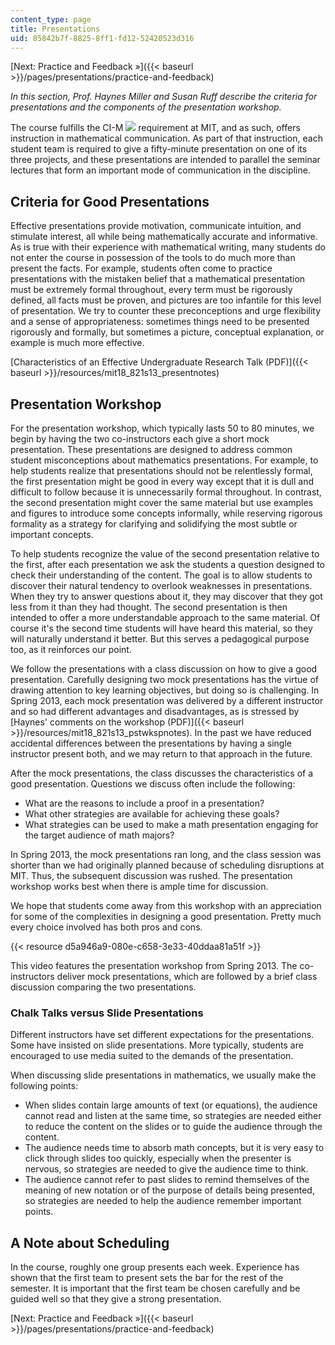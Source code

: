 ```yaml
---
content_type: page
title: Presentations
uid: 85842b7f-8825-8ff1-fd12-52420523d316
---
```


[Next: Practice and Feedback »]({{< baseurl >}}/pages/presentations/practice-and-feedback)

_In this section, Prof. Haynes Miller and Susan Ruff describe the criteria for presentations and the components of the presentation workshop._

The course fulfills the CI-M ![](/images/educator/icon-question-cim.png) requirement at MIT, and as such, offers instruction in mathematical communication. As part of that instruction, each student team is required to give a fifty-minute presentation on one of its three projects, and these presentations are intended to parallel the seminar lectures that form an important mode of communication in the discipline.

Criteria for Good Presentations
-------------------------------

Effective presentations provide motivation, communicate intuition, and stimulate interest, all while being mathematically accurate and informative. As is true with their experience with mathematical writing, many students do not enter the course in possession of the tools to do much more than present the facts. For example, students often come to practice presentations with the mistaken belief that a mathematical presentation must be extremely formal throughout, every term must be rigorously defined, all facts must be proven, and pictures are too infantile for this level of presentation. We try to counter these preconceptions and urge flexibility and a sense of appropriateness: sometimes things need to be presented rigorously and formally, but sometimes a picture, conceptual explanation, or example is much more effective.

[Characteristics of an Effective Undergraduate Research Talk (PDF)]({{< baseurl >}}/resources/mit18_821s13_presentnotes)

Presentation Workshop
---------------------

For the presentation workshop, which typically lasts 50 to 80 minutes, we begin by having the two co-instructors each give a short mock presentation. These presentations are designed to address common student misconceptions about mathematics presentations. For example, to help students realize that presentations should not be relentlessly formal, the first presentation might be good in every way except that it is dull and difficult to follow because it is unnecessarily formal throughout. In contrast, the second presentation might cover the same material but use examples and figures to introduce some concepts informally, while reserving rigorous formality as a strategy for clarifying and solidifying the most subtle or important concepts.

To help students recognize the value of the second presentation relative to the first, after each presentation we ask the students a question designed to check their understanding of the content. The goal is to allow students to discover their natural tendency to overlook weaknesses in presentations. When they try to answer questions about it, they may discover that they got less from it than they had thought. The second presentation is then intended to offer a more understandable approach to the same material. Of course it's the second time students will have heard this material, so they will naturally understand it better. But this serves a pedagogical purpose too, as it reinforces our point.

We follow the presentations with a class discussion on how to give a good presentation. Carefully designing two mock presentations has the virtue of drawing attention to key learning objectives, but doing so is challenging. In Spring 2013, each mock presentation was delivered by a different instructor and so had different advantages and disadvantages, as is stressed by [Haynes' comments on the workshop (PDF)]({{< baseurl >}}/resources/mit18_821s13_pstwkspnotes). In the past we have reduced accidental differences between the presentations by having a single instructor present both, and we may return to that approach in the future.

After the mock presentations, the class discusses the characteristics of a good presentation. Questions we discuss often include the following:

*   What are the reasons to include a proof in a presentation?
*   What other strategies are available for achieving these goals?
*   What strategies can be used to make a math presentation engaging for the target audience of math majors?

In Spring 2013, the mock presentations ran long, and the class session was shorter than we had originally planned because of scheduling disruptions at MIT. Thus, the subsequent discussion was rushed. The presentation workshop works best when there is ample time for discussion.

We hope that students come away from this workshop with an appreciation for some of the complexities in designing a good presentation. Pretty much every choice involved has both pros and cons.

{{< resource d5a946a9-080e-c658-3e33-40ddaa81a51f >}}

This video features the presentation workshop from Spring 2013. The co-instructors deliver mock presentations, which are followed by a brief class discussion comparing the two presentations.

### Chalk Talks versus Slide Presentations

Different instructors have set different expectations for the presentations. Some have insisted on slide presentations. More typically, students are encouraged to use media suited to the demands of the presentation.

When discussing slide presentations in mathematics, we usually make the following points:

*   When slides contain large amounts of text (or equations), the audience cannot read and listen at the same time, so strategies are needed either to reduce the content on the slides or to guide the audience through the content.
*   The audience needs time to absorb math concepts, but it is very easy to click through slides too quickly, especially when the presenter is nervous, so strategies are needed to give the audience time to think.
*   The audience cannot refer to past slides to remind themselves of the meaning of new notation or of the purpose of details being presented, so strategies are needed to help the audience remember important points.

A Note about Scheduling
-----------------------

In the course, roughly one group presents each week. Experience has shown that the first team to present sets the bar for the rest of the semester. It is important that the first team be chosen carefully and be guided well so that they give a strong presentation.

[Next: Practice and Feedback »]({{< baseurl >}}/pages/presentations/practice-and-feedback)